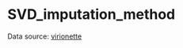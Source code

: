 # SVD_imputation_method

Data source: [virionette](https://github.com/viralemergence/virionette/blob/master/03_interaction_data/virionette.csv)
